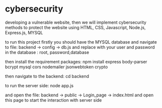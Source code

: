 # cybersecurity
developing a vulnerable website, then we will implement cybersecurity methods to protect the website 
using HTML, CSS, Javascript, Node.js, Express.js, MYSQL


to run this project firstly you should have the MYSQL database and navigate to file:
backend -> config -> db.js and replace with your user and password in the database : root, password,database

then install the requirement packages: 
npm install express body-parser bcrypt mysql cors nodemailer jsonwebtoken crypto


then navigate to the backend:
cd backend


to run the server side:
node app.js



and open the file: backend -> public -> Login_page -> index.html and open this page to start the interaction with server side